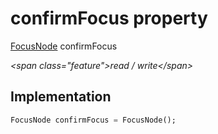 


# confirmFocus property







[FocusNode](https:api.flutter.dev/flutter/widgets/FocusNode-class.html) confirmFocus
  
_\<span class="feature"\>read / write\</span\>_






## Implementation

```dart
FocusNode confirmFocus = FocusNode();
```







